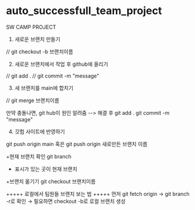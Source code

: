 # auto_successfull_team_project
SW CAMP PROJECT

1. 새로운 브랜치 만들기

// git checkout -b 브랜치이름

2. 새로운 브랜치에서 작업 후 github에 올리기

// git add .
// git commit -m "message"

3. 새 브랜치를 main에 합치기

// git merge 브랜치이름

만약 충돌나면, git hub이 원인 알려줌 --> 해결 후 
git add . 
git commit -m "message"

4. 깃헙 사이트에 반영하기

git push origin main
혹은
git push origin 새로만든 브랜치 이름




+현재 브랜치 확인 
git branch
* 표시가 있는 곳이 현재 브랜치

+브랜치 옮기기
git checkout 브랜치이름


+++++ 로컬에서 팀원들 브랜치 보는 법 +++++
먼저 git fetch origin → git branch -r로 확인 → 필요하면 checkout -b로 로컬 브랜치 생성